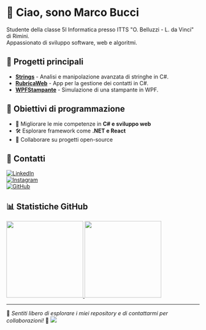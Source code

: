 # 👋 Ciao, sono Marco Bucci  
Studente della classe 5I Informatica presso ITTS "O. Belluzzi - L. da Vinci" di Rimini.  
Appassionato di sviluppo software, web e algoritmi.

## 🚀 Progetti principali  
- **[Strings](https://github.com/MACULINX/Strings/)** - Analisi e manipolazione avanzata di stringhe in C#.  
- **[RubricaWeb](https://github.com/MACULINX/RubricaWeb/)** - App per la gestione dei contatti in C#.  
- **[WPFStampante](https://github.com/MACULINX/WPFStampante/)** - Simulazione di una stampante in WPF.  

## 🎯 Obiettivi di programmazione  
- 🚀 Migliorare le mie competenze in **C# e sviluppo web**  
- 🛠 Esplorare framework come **.NET e React**  
- 🤝 Collaborare su progetti open-source  

## 🔗 Contatti  
[![LinkedIn](https://img.shields.io/badge/LinkedIn-blue?style=for-the-badge&logo=linkedin)](https://www.linkedin.com/in/maculinx)  
[![Instagram](https://img.shields.io/badge/Instagram-E4405F?style=for-the-badge&logo=instagram&logoColor=white)](https://www.instagram.com/maculinx)  
[![GitHub](https://img.shields.io/github/followers/MACULINX?label=Follow&style=social)](https://github.com/MACULINX)  

## 📊 Statistiche GitHub  
<a href="#">
  <img height=200 src="https://github-readme-stats.vercel.app/api?username=MACULINX&show_icons=true&theme=radical"/>
</a>
<a href="#">
  <img height=200 src="https://github-readme-stats.vercel.app/api/top-langs/?username=MACULINX&layout=compact&theme=radical&langs_count=8"/>
</a>

---

🔹 *Sentiti libero di esplorare i miei repository e di contattarmi per collaborazioni!* 🚀
![](https://hit.yhype.me/github/profile?account_id=56220142)
